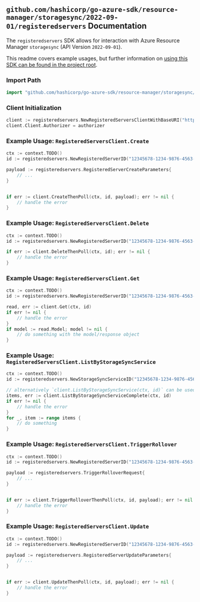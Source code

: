 
## `github.com/hashicorp/go-azure-sdk/resource-manager/storagesync/2022-09-01/registeredservers` Documentation

The `registeredservers` SDK allows for interaction with Azure Resource Manager `storagesync` (API Version `2022-09-01`).

This readme covers example usages, but further information on [using this SDK can be found in the project root](https://github.com/hashicorp/go-azure-sdk/tree/main/docs).

### Import Path

```go
import "github.com/hashicorp/go-azure-sdk/resource-manager/storagesync/2022-09-01/registeredservers"
```


### Client Initialization

```go
client := registeredservers.NewRegisteredServersClientWithBaseURI("https://management.azure.com")
client.Client.Authorizer = authorizer
```


### Example Usage: `RegisteredServersClient.Create`

```go
ctx := context.TODO()
id := registeredservers.NewRegisteredServerID("12345678-1234-9876-4563-123456789012", "example-resource-group", "storageSyncServiceName", "serverId")

payload := registeredservers.RegisteredServerCreateParameters{
	// ...
}


if err := client.CreateThenPoll(ctx, id, payload); err != nil {
	// handle the error
}
```


### Example Usage: `RegisteredServersClient.Delete`

```go
ctx := context.TODO()
id := registeredservers.NewRegisteredServerID("12345678-1234-9876-4563-123456789012", "example-resource-group", "storageSyncServiceName", "serverId")

if err := client.DeleteThenPoll(ctx, id); err != nil {
	// handle the error
}
```


### Example Usage: `RegisteredServersClient.Get`

```go
ctx := context.TODO()
id := registeredservers.NewRegisteredServerID("12345678-1234-9876-4563-123456789012", "example-resource-group", "storageSyncServiceName", "serverId")

read, err := client.Get(ctx, id)
if err != nil {
	// handle the error
}
if model := read.Model; model != nil {
	// do something with the model/response object
}
```


### Example Usage: `RegisteredServersClient.ListByStorageSyncService`

```go
ctx := context.TODO()
id := registeredservers.NewStorageSyncServiceID("12345678-1234-9876-4563-123456789012", "example-resource-group", "storageSyncServiceName")

// alternatively `client.ListByStorageSyncService(ctx, id)` can be used to do batched pagination
items, err := client.ListByStorageSyncServiceComplete(ctx, id)
if err != nil {
	// handle the error
}
for _, item := range items {
	// do something
}
```


### Example Usage: `RegisteredServersClient.TriggerRollover`

```go
ctx := context.TODO()
id := registeredservers.NewRegisteredServerID("12345678-1234-9876-4563-123456789012", "example-resource-group", "storageSyncServiceName", "serverId")

payload := registeredservers.TriggerRolloverRequest{
	// ...
}


if err := client.TriggerRolloverThenPoll(ctx, id, payload); err != nil {
	// handle the error
}
```


### Example Usage: `RegisteredServersClient.Update`

```go
ctx := context.TODO()
id := registeredservers.NewRegisteredServerID("12345678-1234-9876-4563-123456789012", "example-resource-group", "storageSyncServiceName", "serverId")

payload := registeredservers.RegisteredServerUpdateParameters{
	// ...
}


if err := client.UpdateThenPoll(ctx, id, payload); err != nil {
	// handle the error
}
```
